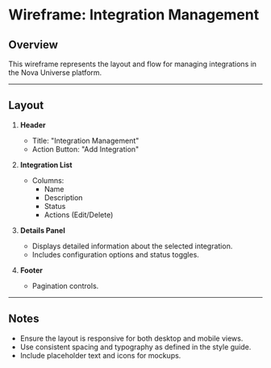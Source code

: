 # Wireframe: Integration Management

## Overview

This wireframe represents the layout and flow for managing integrations in the Nova Universe platform.

---

## Layout

1. **Header**
   - Title: "Integration Management"
   - Action Button: "Add Integration"

2. **Integration List**
   - Columns:
     - Name
     - Description
     - Status
     - Actions (Edit/Delete)

3. **Details Panel**
   - Displays detailed information about the selected integration.
   - Includes configuration options and status toggles.

4. **Footer**
   - Pagination controls.

---

## Notes

- Ensure the layout is responsive for both desktop and mobile views.
- Use consistent spacing and typography as defined in the style guide.
- Include placeholder text and icons for mockups.

